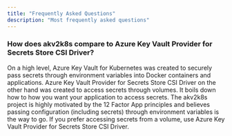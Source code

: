```yaml
---
title: "Frequently Asked Questions"
description: "Most frequently asked questions"
---
```


### How does akv2k8s compare to Azure Key Vault Provider for Secrets Store CSI Driver?

On a high level, Azure Key Vault for Kubernetes was created to securely pass secrets through environment variables into Docker containers and applications. Azure Key Vault Provider for Secrets Store CSI Driver on the other hand was created to access secrets through volumes. It boils down how to how you want your application to access secrets. The akv2k8s project is highly motivated by the 12 Factor App principles and believes passing configuration (including secrets) through environment variables is the way to go. If you prefer accessing secrets from a volume, use Azure Key Vault Provider for Secrets Store CSI Driver.